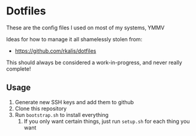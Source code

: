 # Dotfiles

These are the config files I used on most of my systems, YMMV

Ideas for how to manage it all shamelessly stolen from:
* https://github.com/rkalis/dotfiles

This should always be considered a work-in-progress, and never
really complete!

## Usage
1. Generate new SSH keys and add them to github
2. Clone this repository
3. Run `bootstrap.sh` to install everything
   1. If you only want certain things, just run `setup.sh` for each thing you want
